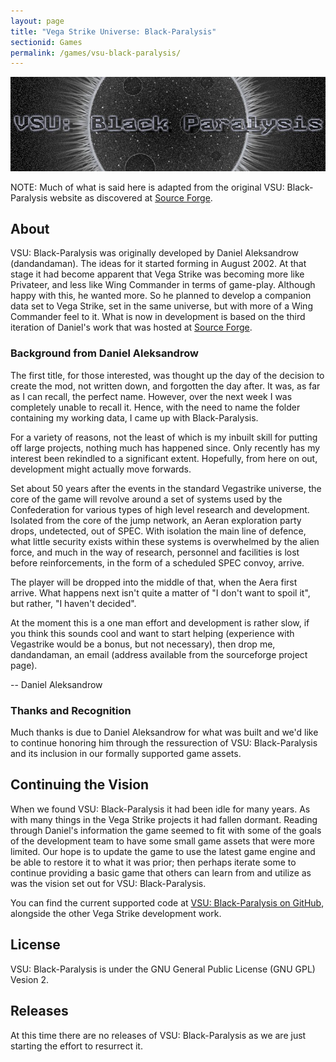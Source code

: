```yaml
---
layout: page
title: "Vega Strike Universe: Black-Paralysis"
sectionid: Games
permalink: /games/vsu-black-paralysis/
---
```


![VSU: Black-Paralysis Logo](/assets/img/vsubp_logo_header.jpg)

NOTE: Much of what is said here is adapted from the original VSU: Black-Paralysis website as discovered at [Source Forge](https://sourceforge.net/p/black-paralysis/).

## About

VSU: Black-Paralysis was originally developed by Daniel Aleksandrow (dandandaman). The ideas for it started
forming in August 2002. At that stage it had become apparent that Vega Strike was becoming more like Privateer,
and less like Wing Commander in terms of game-play.  Although happy with this, he wanted more.  So he planned
to develop a companion data set to Vega Strike, set in the same universe, but with more of a Wing Commander feel to
it. What is now in development is based on the third iteration of Daniel's work that was hosted at [Source Forge](https://sourceforge.net/p/black-paralysis/).

### Background from Daniel Aleksandrow

The first title, for those interested, was thought up the day of the decision to create the mod, not written down,
and forgotten the day after.  It was, as far as I can recall, the perfect name.  However, over the next week I was
completely unable to recall it.  Hence, with the need to name the folder containing my working data, I came up with
Black-Paralysis.

For a variety of reasons, not the least of which is my inbuilt skill for putting off large projects, nothing much
has happened since.  Only recently has my interest been rekindled to a significant extent.  Hopefully, from here on
out, development might actually move forwards.

Set about 50 years after the events in the standard Vegastrike universe, the core of the game will revolve around a
set of systems used by the Confederation for various types of high level research and development.  Isolated from the
core of the jump network, an Aeran exploration party drops, undetected, out of SPEC.  With isolation the main line of
defence, what little security exists within these systems is overwhelmed by the alien force, and much in the way of
research, personnel and facilities is lost before reinforcements, in the form of a scheduled SPEC convoy, arrive.

The player will be dropped into the middle of that, when the Aera first arrive.  What happens next isn't quite a matter
of "I don't want to spoil it", but rather, "I haven't decided".

At the moment this is a one man effort and development is rather slow, if you think this sounds cool and want to start
helping (experience with Vegastrike would be a bonus, but not necessary), then drop me, dandandaman, an email
(address available from the sourceforge project page).

-- Daniel Aleksandrow

### Thanks and Recognition

Much thanks is due to Daniel Aleksandrow for what was built and we'd like to continue honoring him through
the ressurection of VSU: Black-Paralysis and its inclusion in our formally supported game assets.

## Continuing the Vision

When we found VSU: Black-Paralysis it had been idle for many years. As with many things in the Vega Strike projects
it had fallen dormant. Reading through Daniel's information the game seemed to fit with some of the goals of the
development team to have some small game assets that were more limited. Our hope is to update the game to use
the latest game engine and be able to restore it to what it was prior; then perhaps iterate some to continue
providing a basic game that others can learn from and utilize as was the vision set out for VSU: Black-Paralysis.

You can find the current supported code at [VSU: Black-Paralysis on GitHub](https://github.com/vegastrike/vsu-black-paralysis/),
alongside the other Vega Strike development work.

## License

VSU: Black-Paralysis is under the GNU General Public License (GNU GPL) Vesion 2.

## Releases

At this time there are no releases of VSU: Black-Paralysis as we are just starting the effort to resurrect it.
